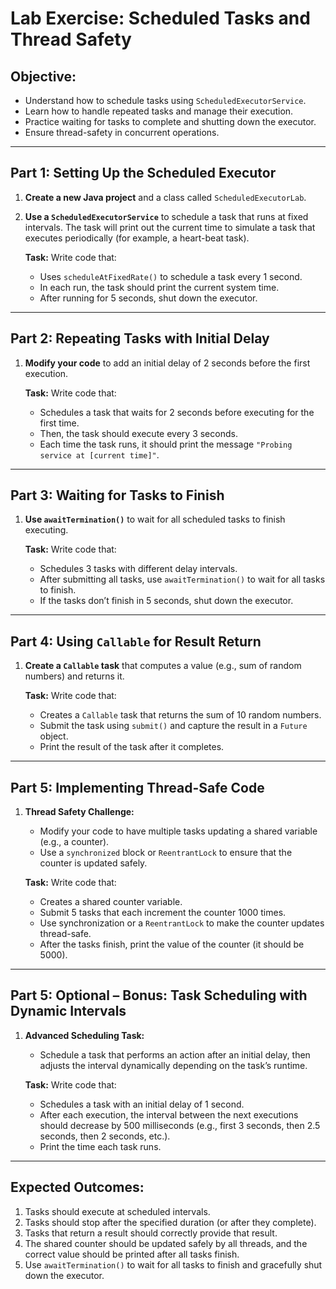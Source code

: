 # Lab Exercise: Scheduled Tasks and Thread Safety

## Objective:
- Understand how to schedule tasks using `ScheduledExecutorService`.
- Learn how to handle repeated tasks and manage their execution.
- Practice waiting for tasks to complete and shutting down the executor.
- Ensure thread-safety in concurrent operations.

---

## Part 1: Setting Up the Scheduled Executor
1. **Create a new Java project** and a class called `ScheduledExecutorLab`.
2. **Use a `ScheduledExecutorService`** to schedule a task that runs at fixed intervals. The task will print out the current time to simulate a task that executes periodically (for example, a heart-beat task).
   
   **Task:** Write code that:
   - Uses `scheduleAtFixedRate()` to schedule a task every 1 second.
   - In each run, the task should print the current system time.
   - After running for 5 seconds, shut down the executor.

---

## Part 2: Repeating Tasks with Initial Delay
1. **Modify your code** to add an initial delay of 2 seconds before the first execution. 
   
   **Task:** Write code that:
   - Schedules a task that waits for 2 seconds before executing for the first time.
   - Then, the task should execute every 3 seconds.
   - Each time the task runs, it should print the message `"Probing service at [current time]"`.

---

## Part 3: Waiting for Tasks to Finish
1. **Use `awaitTermination()`** to wait for all scheduled tasks to finish executing.
   
   **Task:** Write code that:
   - Schedules 3 tasks with different delay intervals.
   - After submitting all tasks, use `awaitTermination()` to wait for all tasks to finish.
   - If the tasks don’t finish in 5 seconds, shut down the executor.

---

## Part 4: Using `Callable` for Result Return
1. **Create a `Callable` task** that computes a value (e.g., sum of random numbers) and returns it.
   
   **Task:** Write code that:
   - Creates a `Callable` task that returns the sum of 10 random numbers.
   - Submit the task using `submit()` and capture the result in a `Future` object.
   - Print the result of the task after it completes.

---

## Part 5: Implementing Thread-Safe Code
1. **Thread Safety Challenge:**
   - Modify your code to have multiple tasks updating a shared variable (e.g., a counter).
   - Use a `synchronized` block or `ReentrantLock` to ensure that the counter is updated safely.
   
   **Task:** Write code that:
   - Creates a shared counter variable.
   - Submit 5 tasks that each increment the counter 1000 times.
   - Use synchronization or a `ReentrantLock` to make the counter updates thread-safe.
   - After the tasks finish, print the value of the counter (it should be 5000).

---

## Part 5: Optional – Bonus: Task Scheduling with Dynamic Intervals
1. **Advanced Scheduling Task:**
   - Schedule a task that performs an action after an initial delay, then adjusts the interval dynamically depending on the task’s runtime.
   
   **Task:** Write code that:
   - Schedules a task with an initial delay of 1 second.
   - After each execution, the interval between the next executions should decrease by 500 milliseconds (e.g., first 3 seconds, then 2.5 seconds, then 2 seconds, etc.).
   - Print the time each task runs.

---

## Expected Outcomes:
1. Tasks should execute at scheduled intervals.
2. Tasks should stop after the specified duration (or after they complete).
3. Tasks that return a result should correctly provide that result.
4. The shared counter should be updated safely by all threads, and the correct value should be printed after all tasks finish.
5. Use `awaitTermination()` to wait for all tasks to finish and gracefully shut down the executor.

